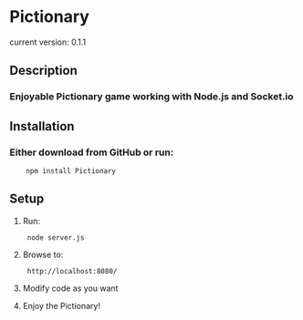 # Pictionary #
current version: 0.1.1

## Description ##

### Enjoyable Pictionary game working with Node.js and Socket.io ###

## Installation ##

### Either download from GitHub or run: ###

		npm install Pictionary

## Setup ##

1. Run:

		node server.js

1. Browse to:

		http://localhost:8080/

1. Modify code as you want

1. Enjoy the Pictionary!
